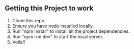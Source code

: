 ## Getting this Project to work

1. Clone this repo.
2. Ensure you have node installed locally.
3. Run "npm install" to install all the project dependencies.
4. Run "npm run dev" to start the local server.
5. Voila!!

